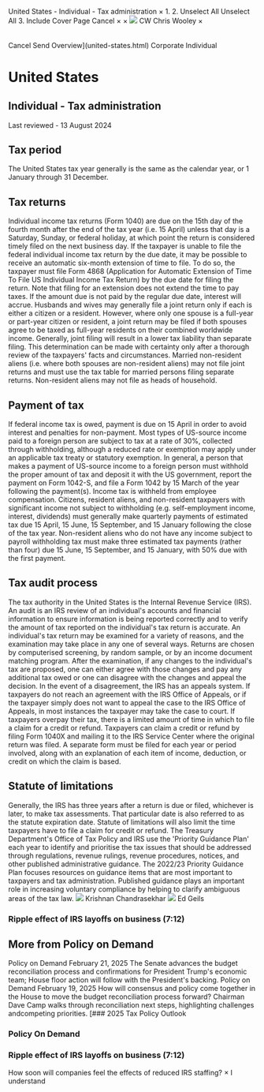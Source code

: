 United States - Individual - Tax administration
×
1.
2.
Unselect All
Unselect All
3.
Include Cover Page
Cancel
×
×
![](-/media/world-wide-tax-summaries/attachments/global---chris-wooley.ashx%3Frev=ac5e5f3223b34096b1afc2a6009c7320&revision=ac5e5f32-23b3-4096-b1af-c2a6009c7320&hash=859B7ADC84DC2CBEC9760E9E6EE7DE6D0A8BFCDF)
CW
Chris Wooley
×
######
Cancel
Send
Overview](united-states.html)
Corporate
Individual
# United States
## Individual - Tax administration
Last reviewed - 13 August 2024
## Tax period
The United States tax year generally is the same as the calendar year, or 1 January through 31 December.
## Tax returns
Individual income tax returns (Form 1040) are due on the 15th day of the fourth month after the end of the tax year (i.e. 15 April) unless that day is a Saturday, Sunday, or federal holiday, at which point the return is considered timely filed on the next business day. If the taxpayer is unable to file the federal individual income tax return by the due date, it may be possible to receive an automatic six-month extension of time to file. To do so, the taxpayer must file Form 4868 (Application for Automatic Extension of Time To File US Individual Income Tax Return) by the due date for filing the return. Note that filing for an extension does not extend the time to pay taxes. If the amount due is not paid by the regular due date, interest will accrue.
Husbands and wives may generally file a joint return only if each is either a citizen or a resident. However, where only one spouse is a full-year or part-year citizen or resident, a joint return may be filed if both spouses agree to be taxed as full-year residents on their combined worldwide income.
Generally, joint filing will result in a lower tax liability than separate filing. This determination can be made with certainty only after a thorough review of the taxpayers' facts and circumstances. Married non-resident aliens (i.e. where both spouses are non-resident aliens) may not file joint returns and must use the tax table for married persons filing separate returns. Non-resident aliens may not file as heads of household.
## Payment of tax
If federal income tax is owed, payment is due on 15 April in order to avoid interest and penalties for non-payment.
Most types of US-source income paid to a foreign person are subject to tax at a rate of 30%, collected through withholding, although a reduced rate or exemption may apply under an applicable tax treaty or statutory exemption. In general, a person that makes a payment of US-source income to a foreign person must withhold the proper amount of tax and deposit it with the US government, report the payment on Form 1042-S, and file a Form 1042 by 15 March of the year following the payment(s).
Income tax is withheld from employee compensation. Citizens, resident aliens, and non-resident taxpayers with significant income not subject to withholding (e.g. self-employment income, interest, dividends) must generally make quarterly payments of estimated tax due 15 April, 15 June, 15 September, and 15 January following the close of the tax year. Non-resident aliens who do not have any income subject to payroll withholding tax must make three estimated tax payments (rather than four) due 15 June, 15 September, and 15 January, with 50% due with the first payment.
## Tax audit process
The tax authority in the United States is the Internal Revenue Service (IRS). An audit is an IRS review of an individual's accounts and financial information to ensure information is being reported correctly and to verify the amount of tax reported on the individual's tax return is accurate. An individual's tax return may be examined for a variety of reasons, and the examination may take place in any one of several ways. Returns are chosen by computerised screening, by random sample, or by an income document matching program. After the examination, if any changes to the individual's tax are proposed, one can either agree with those changes and pay any additional tax owed or one can disagree with the changes and appeal the decision.
In the event of a disagreement, the IRS has an appeals system. If taxpayers do not reach an agreement with the IRS Office of Appeals, or if the taxpayer simply does not want to appeal the case to the IRS Office of Appeals, in most instances the taxpayer may take the case to court.
If taxpayers overpay their tax, there is a limited amount of time in which to file a claim for a credit or refund. Taxpayers can claim a credit or refund by filing Form 1040X and mailing it to the IRS Service Center where the original return was filed. A separate form must be filed for each year or period involved, along with an explanation of each item of income, deduction, or credit on which the claim is based.
## Statute of limitations
Generally, the IRS has three years after a return is due or filed, whichever is later, to make tax assessments. That particular date is also referred to as the statute expiration date. Statute of limitations will also limit the time taxpayers have to file a claim for credit or refund.
The Treasury Department's Office of Tax Policy and IRS use the 'Priority Guidance Plan' each year to identify and prioritise the tax issues that should be addressed through regulations, revenue rulings, revenue procedures, notices, and other published administrative guidance. The 2022/23 Priority Guidance Plan focuses resources on guidance items that are most important to taxpayers and tax administration. Published guidance plays an important role in increasing voluntary compliance by helping to clarify ambiguous areas of the tax law.
![](-/media/world-wide-tax-summaries/unitedstateskrishnan-chandrasekharkrishnanchandrasekharjpg20240802104829750.ashx%3Frev=a9dac49f714c46709a8fbeab0e31111e&revision=a9dac49f-714c-4670-9a8f-beab0e31111e&hash=E9E41986716B634E89A72EFFED5914AF0FD705DC)
Krishnan Chandrasekhar
![](-/media/world-wide-tax-summaries/unitedstatesedwin-p-geilsunited-states--ed-geils2jpg20230919113633954.ashx%3Frev=ac1ef7663fde46d9b10e684fff26ea9c&revision=ac1ef766-3fde-46d9-b10e-684fff26ea9c&hash=4049A959BC0D9853C91C4D146A51C7BE6E4C9FC6)
Ed Geils
### Ripple effect of IRS layoffs on business (7:12)
## More from Policy on Demand
Policy on Demand
February 21, 2025
The Senate advances the budget reconciliation process and confirmations for President Trump's economic team; House floor action will follow with the President's backing.
Policy on Demand
February 19, 2025
How will consensus and policy come together in the House to move the budget reconciliation process forward? Chairman Dave Camp walks through reconciliation next steps, highlighting challenges andcompeting priorities.
[### 2025 Tax Policy Outlook
### Policy On Demand
### Ripple effect of IRS layoffs on business (7:12)
How soon will companies feel the effects of reduced IRS staffing?
×
I understand